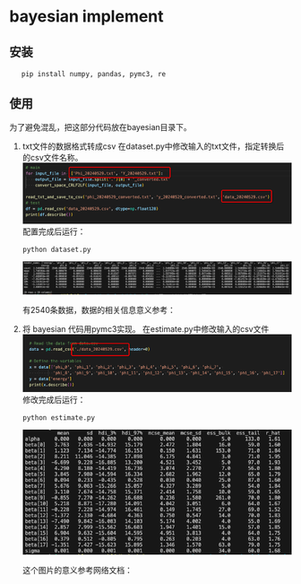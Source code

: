 # bayesian implement
## 安装
```
   pip install numpy, pandas, pymc3, re
```
## 使用
为了避免混乱，把这部分代码放在bayesian目录下。
1. txt文件的数据格式转成csv
   在dataset.py中修改输入的txt文件，指定转换后的csv文件名称。
   ![alt text](image.png)
   配置完成后运行：
   ```
   python dataset.py
   ```
   ![alt text](image-2.png)

   有2540条数据，数据的相关信息意义参考：

1. 将 bayesian 代码用pymc3实现。
   在estimate.py中修改输入的csv文件
   ![alt text](image-3.png)
   修改完成后运行：
   ```
   python estimate.py
   ```
   ![alt text](image-1.png)

   这个图片的意义参考网络文档：